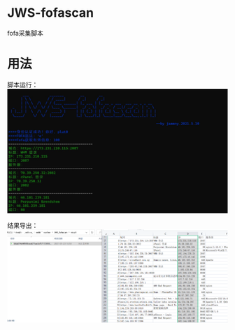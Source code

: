 # JWS-fofascan
fofa采集脚本

# 用法
脚本运行：
![截图](https://github.com/jammny/JWS-fofascan/blob/main/result/%E8%BF%90%E8%A1%8C%E6%88%AA%E5%9B%BE.jpg)

结果导出：
![截图](https://github.com/jammny/JWS-fofascan/blob/main/result/%E7%BB%93%E6%9E%9C%E5%AF%BC%E5%87%BA.png)
